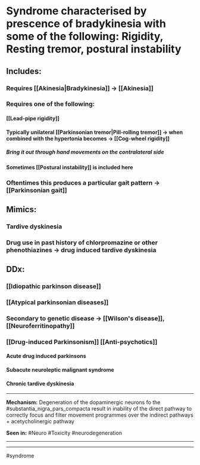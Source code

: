 # Syndrome characterised by prescence of bradykinesia with some of the following: Rigidity, Resting tremor, postural instability
## Includes:
### Requires [[Akinesia|Bradykinesia]] -> [[Akinesia]]
### Requires one of the following:
#### [[Lead-pipe rigidity]]
#### Typically unilateral [[Parkinsonian tremor|Pill-rolling tremor]] -> when combined with the hypertonia becomes -> [[Cog-wheel rigidity]]
##### Bring it out through hand movements on the contralateral side 
#### Sometimes [[Postural instability]] is included here
### Oftentimes this produces a particular gait pattern -> [[Parkinsonian gait]]

## Mimics:
### Tardive dyskinesia
### Drug use in past history of chlorpromazine or other phenothiazines -> drug induced tardive dyskinesia 

## DDx:
### [[Idiopathic parkinson disease]]
### [[Atypical parkinsonian diseases]]
### Secondary to genetic disease -> [[Wilson's disease]], [[Neuroferritinopathy]]
### [[Drug-induced Parkinsonism]] [[Anti-psychotics]]
#### Acute drug induced parkinsons
#### Subacute neuroleptic malignant syndrome
#### Chronic tardive dyskinesia 

---
**Mechanism:** Degeneration of the dopaminergic neurons fo the #substantia_nigra_pars_compacta  result in inability of the direct pathway to correctly focus and filter movement programmes over the indirect pathways + acetycholinergic pathway

**Seen in:** #Neuro #Toxicity #neurodegeneration 

---


---
#syndrome 